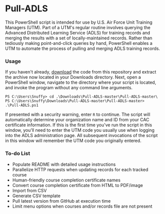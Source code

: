 # Pull-ADLS

This PowerShell script is intended for use by U.S. Air Force Unit Training Managers (UTM). Part of a UTM's regular routine involves querying the Advanced Distributed Learning Service (ADLS) for training records and merging the results with a set of locally-maintained records. Rather than tediously making point-and-click queries by hand, PowerShell enables a UTM to automate the process of pulling and merging ADLS training records.

### Usage
If you haven't already, [download](https://github.com/deptofdefense/Pull-ADLS/archive/master.zip) the code from this repository and extract the archive now located in your Downloads directory. Next, open a PowerShell window, navigate to the directory where your script is located, and invoke the program without any command line arguments.
```
PS C:\Users\Snuffy> cd .\Downloads\Pull-ADLS-master\Pull-ADLS-master\
PS C:\Users\Snuffy\Downloads\Pull-ADLS-master\Pull-ADLS-master> .\Pull-ADLS.ps1
```

If presented with a security warning, enter `R` to continue. The script will automatically determine your organization name and ID from your CAC certificate information. If this is the first time you've run the script in this window, you'll need to enter the UTM code you usually use when logging into the ADLS administration page. All subsequent invocations of the script in this window will remember the UTM code you originally entered.

### To-do List
- Populate README with detailed usage instructions
- Parallelize HTTP requests when updating records for each tracked course
- Human-friendly course completion certificate names
- Convert course completion certificate from HTML to PDF/image
- Import from CSV
- Generate CSV template
- Pull latest version from GitHub at execution time
- Limit menu options when courses and/or records file are not present
